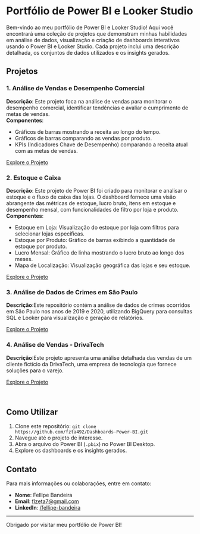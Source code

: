 # Portfólio de Power BI e Looker Studio

Bem-vindo ao meu portfólio de Power BI e Looker Studio! Aqui você encontrará uma coleção de projetos que demonstram minhas habilidades em análise de dados, visualização e criação de dashboards interativos usando o Power BI e Looker Studio. Cada projeto inclui uma descrição detalhada, os conjuntos de dados utilizados e os insights gerados.

## Projetos

### 1. Análise de Vendas e Desempenho Comercial
**Descrição**: Este projeto foca na análise de vendas para monitorar o desempenho comercial, identificar tendências e avaliar o cumprimento de metas de vendas.</br>
**Componentes**:
- Gráficos de barras mostrando a receita ao longo do tempo.
- Gráficos de barras comparando as vendas por produto.
- KPIs (Indicadores Chave de Desempenho) comparando a receita atual com as metas de vendas.


[Explore o Projeto](https://github.com/fzta492/Dashboards-Power-BI/tree/main/Vendas)

### 2. Estoque e Caixa
**Descrição**: Este projeto de Power BI foi criado para monitorar e analisar o estoque e o fluxo de caixa das lojas. O dashboard fornece uma visão abrangente das métricas de estoque, lucro bruto, itens em estoque e desempenho mensal, com funcionalidades de filtro por loja e produto.</br>
**Componentes**:
- Estoque em Loja: Visualização do estoque por loja com filtros para selecionar lojas específicas.
- Estoque por Produto: Gráfico de barras exibindo a quantidade de estoque por produto.
- Lucro Mensal: Gráfico de linha mostrando o lucro bruto ao longo dos meses.
- Mapa de Localização: Visualização geográfica das lojas e seu estoque.


[Explore o Projeto](https://github.com/fzta492/Dashboards-Power-BI/tree/main/Estoque)

### 3. Análise de Dados de Crimes em São Paulo

**Descrição**:Este repositório contém a análise de dados de crimes ocorridos em São Paulo nos anos de 2019 e 2020, utilizando BigQuery para consultas SQL e Looker para visualização e geração de relatórios.

[Explore o Projeto](https://github.com/fzta492/Dashboards-Power-BI/tree/main/Crimes-SP#an%C3%A1lise-de-dados-de-crimes-em-s%C3%A3o-paulo)

### 4. Análise de Vendas - DrivaTech

**Descrição**:Este projeto apresenta uma análise detalhada das vendas de um cliente fictício da DrivaTech, uma empresa de tecnologia que fornece soluções para o varejo.

[Explore o Projeto](https://github.com/fzta492/desafio-DRIVA?tab=readme-ov-file#an%C3%A1lise-de-vendas---drivatech)


</br>

## Como Utilizar
1. Clone este repositório: `git clone https://github.com/fzta492/Dashboards-Power-BI.git`
2. Navegue até o projeto de interesse.
3. Abra o arquivo do Power BI (`.pbix`) no Power BI Desktop.
4. Explore os dashboards e os insights gerados.

## Contato
Para mais informações ou colaborações, entre em contato:
- **Nome**: Fellipe Bandeira
- **Email**: flzeta7@gmail.com
- **LinkedIn**: [/fellipe-bandeira](https://www.linkedin.com/in/fellipe-bandeira)

---

Obrigado por visitar meu portfólio de Power BI!
